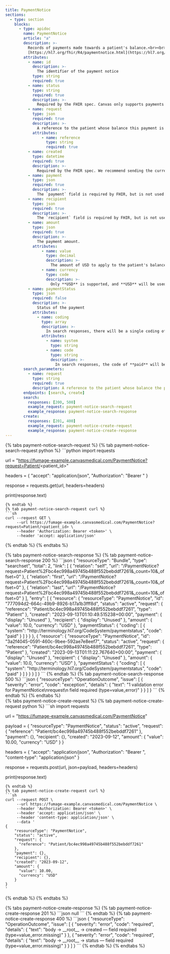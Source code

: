 ```yaml
---
title: PaymentNotice
sections:
  - type: section
    blocks:
      - type: apidoc
        name: PaymentNotice
        article: "a"
        description: >-
          Records of payments made towards a patient's balance.<br><br>
          [https://hl7.org/fhir/R4/paymentnotice.html](https://hl7.org/fhir/R4/paymentnotice.html)
        attributes:
          - name: id
            description: >-
              The identifier of the payment notice
            type: string
            required: true
          - name: status
            type: string
            required: true
            description: >-
              Required by the FHIR spec. Canvas only supports payments with a status of **active**.
          - name: request
            type: json
            required: true
            description: >-
              A reference to the patient whose balance this payment is being applied to.
            attributes:
                - name: reference
                  type: string
                  required: true
          - name: created
            type: datetime
            required: true
            description: >-
              Required by the FHIR spec. We recommend sending the current datetime on create; however, the value returned by the search interaction will be the creation timestamp of the actual database record.
          - name: payment
            type: json
            required: true
            description: >-
              The `payment` field is required by FHIR, but is not used by Canvas. Canvas recommends sending an empty JSON object.
          - name: recipient
            type: json
            required: true
            description: >-
              The `recipient` field is required by FHIR, but is not used by Canvas. Canvas recommends sending an empty JSON object.
          - name: amount
            type: json
            required: true
            description: >-
              The payment amount.
            attributes:
                - name: value
                  type: decimal
                  description: >-
                    The amount of USD to apply to the patient's balance.
                - name: currency
                  type: code
                  description: >-
                    Only **USD** is supported, and **USD** will be used regardless of what is provided.
          - name: paymentStatus
            type: json
            required: false
            description: >-
              Status of the payment
            attributes:
              - name: coding
                type: array
                description: >-
                  In search responses, there will be a single coding of **paid**.
                attributes:
                  - name: system
                    type: string
                  - name: code
                    type: string
                    description: >-
                      In search responses, the code of **paid** will be noted.
        search_parameters:
          - name: request
            type: string
            required: true
            description: A reference to the patient whose balance the payment was applied to.
        endpoints: [search, create]
        search:
          responses: [200, 500]
          example_request: payment-notice-search-request
          example_response: payment-notice-search-response
        create:
          responses: [201, 400]
          example_request: payment-notice-create-request
          example_response: payment-notice-create-response
---
```

<div id="payment-notice-search-request">
{% tabs payment-notice-search-request %}
{% tab payment-notice-search-request python %}
```python
import requests

url = "https://fumage-example.canvasmedical.com/PaymentNotice?request=Patient/<patient_id>"

headers = {
    "accept": "application/json",
    "Authorization": "Bearer <token>"
}

response = requests.get(url, headers=headers)

print(response.text)
```
{% endtab %}
{% tab payment-notice-search-request curl %}
```sh
curl --request GET \
     --url https://fumage-example.canvasmedical.com/PaymentNotice?request=Patient/<patient_id> \
     --header 'Authorization: Bearer <token>' \
     --header 'accept: application/json'
```
{% endtab %}
{% endtabs %}
</div>

<div id="payment-notice-search-response">
{% tabs payment-notice-search-response %}
{% tab payment-notice-search-response 200 %}
```json
{
    "resourceType": "Bundle",
    "type": "searchset",
    "total": 2,
    "link": [
        {
            "relation": "self",
            "url": "/PaymentNotice?request=Patient%2Fbc4ec998a49745b488f552bebddf7261&_count=10&_offset=0"
        },
        {
            "relation": "first",
            "url": "/PaymentNotice?request=Patient%2Fbc4ec998a49745b488f552bebddf7261&_count=10&_offset=0"
        },
        {
            "relation": "last",
            "url": "/PaymentNotice?request=Patient%2Fbc4ec998a49745b488f552bebddf7261&_count=10&_offset=0"
        }
    ],
    "entry": [
        {
            "resource": {
                "resourceType": "PaymentNotice",
                "id": "777094d2-664c-49b9-8926-b17a1b3fff8d",
                "status": "active",
                "request": {
                    "reference": "Patient/bc4ec998a49745b488f552bebddf7261",
                    "type": "Patient"
                },
                "created": "2023-09-13T01:10:49.515238+00:00",
                "payment": {
                    "display": "Unused"
                },
                "recipient": {
                    "display": "Unused"
                },
                "amount": {
                    "value": 10.0,
                    "currency": "USD"
                },
                "paymentStatus": {
                    "coding": [
                        {
                            "system": "http://terminology.hl7.org/CodeSystem/paymentstatus",
                            "code": "paid"
                        }
                    ]
                }
            }
        },
        {
            "resource": {
                "resourceType": "PaymentNotice",
                "id": "3a2f4045-0591-460c-9bee-592ae7e8eef7",
                "status": "active",
                "request": {
                    "reference": "Patient/bc4ec998a49745b488f552bebddf7261",
                    "type": "Patient"
                },
                "created": "2023-09-13T01:11:22.767640+00:00",
                "payment": {
                    "display": "Unused"
                },
                "recipient": {
                    "display": "Unused"
                },
                "amount": {
                    "value": 10.0,
                    "currency": "USD"
                },
                "paymentStatus": {
                    "coding": [
                        {
                            "system": "http://terminology.hl7.org/CodeSystem/paymentstatus",
                            "code": "paid"
                        }
                    ]
                }
            }
        }
    ]
}
```
{% endtab %}
{% tab payment-notice-search-response 500 %}
```json
{
    "resourceType": "OperationOutcome",
    "issue": [
        {
            "severity": "error",
            "code": "exception",
            "details": {
                "text": "1 validation error for PaymentNotice\nrequest\n  field required (type=value_error)"
            }
        }
    ]
}
```
{% endtab %}
{% endtabs %}
</div>

<div id="payment-notice-create-request">
{% tabs payment-notice-create-request %}
{% tab payment-notice-create-request python %}
```sh
import requests

url = "https://fumage-example.canvasmedical.com/PaymentNotice"

payload = {
    "resourceType": "PaymentNotice",
    "status": "active",
    "request": {
      "reference": "Patient/bc4ec998a49745b488f552bebddf7261"
    },
    "payment": {},
    "recipient": {},
    "created": "2023-09-12",
    "amount": {
      "value": 10.00,
      "currency": "USD"
    }
}

headers = {
    "accept": "application/json",
    "Authorization": "Bearer <token>",
    "content-type": "application/json"
}

response = requests.post(url, json=payload, headers=headers)

print(response.text)
```
{% endtab %}
{% tab payment-notice-create-request curl %}
```sh
curl --request POST \
     --url https://fumage-example.canvasmedical.com/PaymentNotice \
     --header 'Authorization: Bearer <token>' \
     --header 'accept: application/json' \
     --header 'content-type: application/json' \
     --data '
{
    "resourceType": "PaymentNotice",
    "status": "active",
    "request": {
      "reference": "Patient/bc4ec998a49745b488f552bebddf7261"
    },
    "payment": {},
    "recipient": {},
    "created": "2023-09-12",
    "amount": {
      "value": 10.00,
      "currency": "USD"
    }
}
'
```
{% endtab %}
{% endtabs %}
</div>

<div id="payment-notice-create-response">
{% tabs payment-notice-create-response %}
{% tab payment-notice-create-response 201 %}
```json
null
```
{% endtab %}
{% tab payment-notice-create-response 400 %}
```json
{
    "resourceType": "OperationOutcome",
    "issue": [
        {
            "severity": "error",
            "code": "required",
            "details": {
                "text": "body -> __root__ -> created — field required (type=value_error.missing)"
            }
        },
        {
            "severity": "error",
            "code": "required",
            "details": {
                "text": "body -> __root__ -> status — field required (type=value_error.missing)"
            }
        }
    ]
}
```
{% endtab %}
{% endtabs %}
</div>
